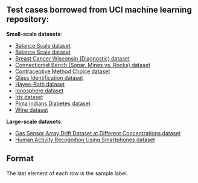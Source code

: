 ## Test cases borrowed from UCI machine learning repository:

**Small-scale datasets**:
   * [Balance Scale dataset](https://archive.ics.uci.edu/ml/datasets/Balance+Scale)
   * [Balance Scale dataset](https://archive.ics.uci.edu/ml/datasets/Balance+Scale)
   * [Breast Cancer Wisconsin (Diagnostic) dataset](https://archive.ics.uci.edu/ml/datasets/Breast+Cancer+Wisconsin+(Diagnostic))
   * [Connectionist Bench (Sonar, Mines vs. Rocks) dataset](https://archive.ics.uci.edu/ml/datasets/Connectionist+Bench+(Sonar,+Mines+vs.+Rocks))
   * [Contraceptive Method Choice dataset](https://archive.ics.uci.edu/ml/datasets/Contraceptive+Method+Choice)
   * [Glass Identification dataset](https://archive.ics.uci.edu/ml/datasets/Glass+Identification)
   * [Hayes-Roth dataset](https://archive.ics.uci.edu/ml/datasets/Hayes-Roth)
   * [Ionosphere dataset](https://archive.ics.uci.edu/ml/datasets/Ionosphere)
   * [Iris dataset](http://archive.ics.uci.edu/ml/datasets/Iris)
   * [Pima Indians Diabetes dataset](https://archive.ics.uci.edu/ml/datasets/Pima+Indians+Diabetes)
   * [Wine dataset](https://archive.ics.uci.edu/ml/datasets/Wine)

**Large-scale datasets**:
   * [Gas Sensor Array Drift Dataset at Different Concentrations dataset](https://archive.ics.uci.edu/ml/datasets/Gas+Sensor+Array+Drift+Dataset+at+Different+Concentrations)
   * [Human Activity Recognition Using Smartphones dataset](https://archive.ics.uci.edu/ml/datasets/human+activity+recognition+using+smartphones)

## Format
The last element of each row is the sample label.
